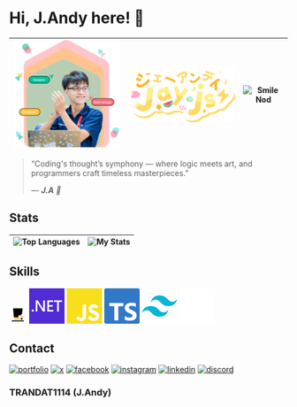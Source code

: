 # Hi, J.Andy here! 🎃

| ![Avatar](herobannerpotj.png) | ![Logo](logo.png) |![Smile Nod](smile-nod.gif) |
|:---:|:---:|:---:|

> “Coding's thought’s symphony — where logic meets art, and programmers craft timeless masterpieces.”
>
> *— **J.A** 🌟*

## Stats

| ![Top Languages](https://github-readme-stats.vercel.app/api/top-langs/?username=trandat1114&theme=radical&show_icons=true&hide_border=false&layout=compact) | ![My Stats](https://github-readme-stats.vercel.app/api?username=trandat1114&theme=radical&show_icons=true&hide_border=false&count_private=true) |
|:---:|:---:|

## Skills

[![JavaScript](favicon-32x32.png)](https://jayandy.id.vn)
![DotNet](skills/dotnet.svg)
![JavaScript](skills/javascript.svg)
![TypeScript](skills/typescript.svg)
![TailwindCss](skills/tailwindcss.svg)
![NextJs](skills/nextjs.svg)

## Contact

[![portfolio](https://img.shields.io/badge/JayAndy-%23F7DF1E?style=for-the-badge&logo=fire&logoColor=white&label=🔥)](https://jayandy.id.vn)
[![x](https://img.shields.io/badge/X-000000?style=for-the-badge&logo=x&logoColor=white)](https://x.com/DatTranM4)
[![facebook](https://img.shields.io/badge/facebook-1DA1F2?style=for-the-badge&logo=facebook&logoColor=white)](https://www.facebook.com/Jayzneverzz/)
[![instagram](https://img.shields.io/static/v1?message=Instagram&logo=instagram&label=&color=E4405F&logoColor=white&labelColor=&style=for-the-badge)](https://www.instagram.com/jayandy1114)
[![linkedin](https://img.shields.io/badge/linkedin-0A66C2?style=for-the-badge&logo=linkedin&logoColor=white)](https://www.linkedin.com/in/tran-phu-dat-526a82288/)
[![discord](https://img.shields.io/static/v1?message=Discord&logo=discord&label=&color=7289DA&logoColor=white&labelColor=&style=for-the-badge)](https://discord.gg/smeyeXyk)

### TRANDAT1114 (J.Andy)
